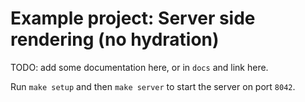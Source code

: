 # Example project: Server side rendering (no hydration)

TODO: add some documentation here, or in `docs` and link here.

Run `make setup` and then `make server` to start the server on port `8042`.
